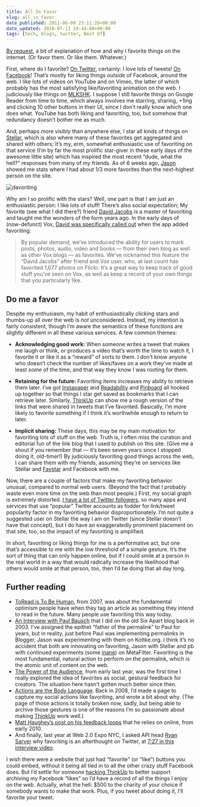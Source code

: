 ```yaml
---
title: All In Favor
slug: all_in_favor
date_published: 2011-06-09 23:11:26+00:00
date_updated: 2018-07-13 19:44:08+00:00
tags: [tech, blogs, twitter, Best Of]
---
```

[By request](https://twitter.com/ginatrapani/status/78977435894431744), a bit of explanation of how and why I favorite things on the internet. (Or favor them. Or like them. Whatever.)

First, where do I favorite? [On Twitter](https://twitter.com/@anildash/favorites), certainly: I love lots of tweets! [On Facebook](https://www.facebook.com/anil.dash)! That’s mostly for liking things *outside* of Facebook, around the web. I like lots of videos on YouTube and on Vimeo, the latter of which probably has the most satisfying like/favoriting animation on the web. I judiciously like things on [MLKSHK](http://mlkshk.com/). I suppose I still favorite things on Google Reader from time to time, which always involves me starring, sharing, +1ing and clicking 10 other buttons in their UI, since I don’t really know which one does what. YouTube has both liking and favoriting, too, but somehow that redundancy doesn’t bother me as much.

And, perhaps more visibly than anywhere else, I star all kinds of things on [Stellar](http://stellar.io/), which is also where many of these favorites get aggregated and shared with others; It’s my, erm, somewhat enthusiastic use of favoriting on that service (I’m by far the most prolific star-giver in these early days of the awesome little site) which has inspired the most recent “dude, what the hell?” responses from many of my friends. As of 6 weeks ago, [Jason](http://kottke.org/) showed me stats where I had about 1/3 more favorites than the next-highest person on the site.

![davoriting](https://cdn.glitch.global/c4e475b2-a54e-47e0-973c-ed0bd1b46262/davoriting-hd.png?v=1670819553087)

Why am I so prolific with the stars? Well, one part is that I am just an enthusiastic person: I like lots of stuff! There’s also social expectation; My favorite (see what I did there?) friend [David Jacobs](http://hello.typepad.com/) is a master of favoriting and taught me the wonders of the form years ago. In the early days of (now-defunct) Vox, [David was specifically called out](https://web.archive.org/web/20061023194037/http://team.vox.com/library/post/its-new-release-time.html) when the app added favoriting:

> By popular demand, we’ve introduced the ability for users to mark posts, photos, audio, video and books — from their own blog as well as other Vox blogs — as favorites. We’ve nicknamed this feature the “David Jacobs” after friend and Vox user, who, at last count has favorited 1,677 photos on Flickr. It’s a great way to keep track of good stuff you’ve seen on Vox, as well as keep a record of your own things that you particularly like.

## Do me a favor

Despite my enthusiasm, my habit of enthusiastically clicking stars and thumbs-up all over the web is *not* unconsidered. Instead, my intention is fairly consistent, though I’m aware the semantics of these functions are slightly different in all these various services. A few common themes:

-  **Acknowledging good work:** When someone writes a tweet that makes me laugh or think, or produces a video that’s worth the time to watch it, I favorite it or like it as a “reward” of sorts to them. I don’t know anyone who doesn’t check the number of likes/faves on a work they’ve made at least *some* of the time, and that way they know I was rooting for them.

- **Retaining for the future:** Favoriting items increases my ability to retrieve them later. I’ve got [Instapaper](http://instapaper.com/) and [Readability](http://readability.com) and [Pinboard](http://pinboard.in) all hooked up together so that things I star get saved as bookmarks that I can retrieve later. Similarly, [ThinkUp](http://thinkupapp.com/) can show me a rough version of the links that were shared in tweets that I’ve favorited. Basically, I’m more likely to favorite something if I think it’s worthwhile enough to return to later.

- **Implicit sharing:** These days, this may be my main motivation for favoriting lots of stuff on the web. Truth is, I often miss the curation and editorial fun of the link blog that I used to publish on this site. (Give me a shout if you remember that — it’s been seven years since I stopped doing it, old-timer!) By judiciously favoriting good things across the web, I can share them with my friends, assuming they’re on services like Stellar and [Favstar](http://favstar.fm/) and Facebook with me.

Now, there are a couple of factors that make my favoriting behavior unusual, compared to normal web users. (Beyond the fact that I probably waste even more time on the web than most people.) First, my social graph is extremely distorted. [I have a lot of Twitter followers](/2009/12/29life_on_the_list), so many apps and services that use “popular” Twitter accounts as fodder for link/tweet popularity factor in my favoriting behavior disproportionately. I’m not quite a suggested user on Stellar the way I am on Twitter (since Stellar doesn’t have that concept), but I do have an exaggeratedly prominent placement on that site, too, so the impact of my favoriting is amplified.

In short, favoriting or liking things for me is a performative act, but one that’s accessible to me with the low threshold of a simple gesture. It’s the sort of thing that can only happen online, but if I could smile at a person in the real world in a way that would radically increase the likelihood that others would smile at that person, too, then I’d be doing that all day long.

## Further reading

- [ToRead is To Be Human](/2007/07/toread_is_tobehuman), from 2007, was about the fundamental optimism people have when they tag an article as something they intend to read in the future. Many people use favoriting this way today.
- [An Interview with Paul Bausch](http://www.sixapart.com/blog/2003/09/interview_with.html) that I did on the old Six Apart blog back in 2003. I’ve assigned the epithet “father of the permalink” to Paul for years, but in reality, just before Paul was implementing permalinks in Blogger, Jason was experimenting with them on Kottke.org. I think it’s no accident that both are innovating on favoriting, Jason with Stellar and pb with continued experiments (some [inane](http://metatalk.metafilter.com/20435/Wider-minus-sign-to-remove-from-favorites#869868)) on MetaFilter. Favoriting is the most fundamental, natural action to perform on the permalink, which is the atomic unit of content on the web.
- [The Power of the Audience](/2010/02/the_power_of_the_audience), from early last year, was the first time I really explored the idea of favorites as social, gestural feedback for creators. The situation here hasn’t gotten much better since then.
- [Actions are the Body Language](/2008/10/actions_are_the_body_language). Back in 2008, I’d made a page to capture my social actions like favoriting, and wrote a bit about why. (The page of those actions is totally broken now, sadly, but being able to archive those gestures is one of the reasons I’m so passionate about making [ThinkUp](http://thinkupapp.com/) work well.)
- [Matt Haughey’s post on his feedback loops](http://a.wholelottanothing.org/2010/02/my-personal-feedback-loops.html) that he relies on online, from early 2010.
- And finally, last year at Web 2.0 Expo NYC, I asked API head [Ryan Sarver](http://twitter.com/rsarver) why favoriting is an afterthought on Twitter, at [7:27 in this interview video](http://www.youtube.com/watch?v=Ey8M9AMVhpA#t=7m27s).

I wish there were a website that just had “favorite” (or “like”) buttons you could embed, without it being all tied in to all the other crazy stuff Facebook does. But I’d settle for someone [hacking ThinkUp](http://github.com/ginatrapani/thinkup) to better support archiving my Facebook “likes” so I’d have a record of all the things I enjoy on the web. Actually, what the hell: $500 to the charity of your choice if somebody wants to make that work. Plus, if you tweet about doing it, I’ll favorite your tweet.
